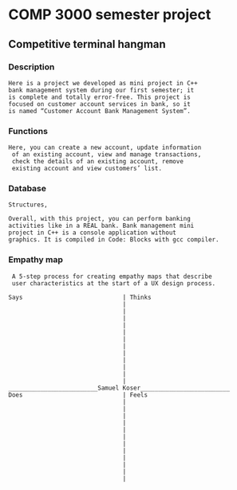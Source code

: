 # COMP 3000 semester project
## Competitive terminal hangman

### Description 
    Here is a project we developed as mini project in C++ 
    bank management system during our first semester; it 
    is complete and totally error-free. This project is 
    focused on customer account services in bank, so it 
    is named “Customer Account Bank Management System”.

 ### Functions
    Here, you can create a new account, update information
     of an existing account, view and manage transactions, 
     check the details of an existing account, remove 
     existing account and view customers’ list.
### Database
    Structures, 

    Overall, with this project, you can perform banking 
    activities like in a REAL bank. Bank management mini 
    project in C++ is a console application without 
    graphics. It is compiled in Code: Blocks with gcc compiler.

### Empathy map
     A 5-step process for creating empathy maps that describe 
     user characteristics at the start of a UX design process.
```
Says                            | Thinks
                                |
                                |
                                |
                                |
                                |
                                |
                                |
                                |
                                |
                                |
                                |
                                |
_________________________Samuel Koser_________________________
Does                            | Feels
                                |
                                |
                                |
                                |
                                |
                                |
                                |
                                |
                                |
                                |
                                |
                                |
```
